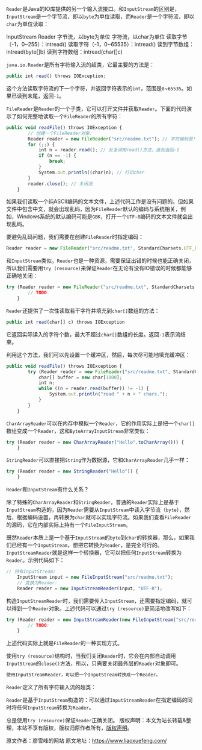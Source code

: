 


`Reader`是Java的IO库提供的另一个输入流接口。和`InputStream`的区别是，`InputStream`是一个字节流，即以`byte`为单位读取，而`Reader`是一个字符流，即以`char`为单位读取：

InputStream Reader 字节流，以byte为单位 字符流，以char为单位 读取字节（-1，0~255）：intread() 读取字符（-1，0~65535）：intread() 读到字节数组：intread(byte[]b) 读到字符数组：intread(char[]c)

`java.io.Reader`是所有字符输入流的超类，它最主要的方法是：


```js 
public int read() throws IOException;
```

这个方法读取字符流的下一个字符，并返回字符表示的`int`，范围是`0`~`65535`。如果已读到末尾，返回`-1`。

`FileReader`是`Reader`的一个子类，它可以打开文件并获取`Reader`。下面的代码演示了如何完整地读取一个`FileReader`的所有字符：

```js 
public void readFile() throws IOException {
        // 创建一个FileReader对象:
        Reader reader = new FileReader("src/readme.txt"); // 字符编码是???
        for (;;) {
            int n = reader.read(); // 反复调用read()方法，直到返回-1
            if (n == -1) {
                break;
            }
            System.out.println((char)n); // 打印char
        }
        reader.close(); // 关闭流
    }
```

如果我们读取一个纯ASCII编码的文本文件，上述代码工作是没有问题的。但如果文件中包含中文，就会出现乱码，因为`FileReader`默认的编码与系统相关，例如，Windows系统的默认编码可能是`GBK`，打开一个`UTF-8`编码的文本文件就会出现乱码。

要避免乱码问题，我们需要在创建`FileReader`时指定编码：

```js 
Reader reader = new FileReader("src/readme.txt", StandardCharsets.UTF_8);
```

和`InputStream`类似，`Reader`也是一种资源，需要保证出错的时候也能正确关闭，所以我们需要用`try (resource)`来保证`Reader`在无论有没有IO错误的时候都能够正确地关闭：


```js 
try (Reader reader = new FileReader("src/readme.txt", StandardCharsets.UTF_8) {
        // TODO
    }
```

`Reader`还提供了一次性读取若干字符并填充到`char[]`数组的方法：


```js 
public int read(char[] c) throws IOException
```

它返回实际读入的字符个数，最大不超过`char[]`数组的长度。返回`-1`表示流结束。

利用这个方法，我们可以先设置一个缓冲区，然后，每次尽可能地填充缓冲区：

```js 
public void readFile() throws IOException {
        try (Reader reader = new FileReader("src/readme.txt", StandardCharsets.UTF_8)) {
            char[] buffer = new char[1000];
            int n;
            while ((n = reader.read(buffer)) != -1) {
                System.out.println("read " + n + " chars.");
            }
        }
    }
```

`CharArrayReader`可以在内存中模拟一个`Reader`，它的作用实际上是把一个`char[]`数组变成一个`Reader`，这和`ByteArrayInputStream`非常类似：

```js 
try (Reader reader = new CharArrayReader("Hello".toCharArray())) {
    }
```

`StringReader`可以直接把`String`作为数据源，它和`CharArrayReader`几乎一样：

```js 
try (Reader reader = new StringReader("Hello")) {
    }
```

`Reader`和`InputStream`有什么关系？

除了特殊的`CharArrayReader`和`StringReader`，普通的`Reader`实际上是基于`InputStream`构造的，因为`Reader`需要从`InputStream`中读入字节流（`byte`），然后，根据编码设置，再转换为`char`就可以实现字符流。如果我们查看`FileReader`的源码，它在内部实际上持有一个`FileInputStream`。

既然`Reader`本质上是一个基于`InputStream`的`byte`到`char`的转换器，那么，如果我们已经有一个`InputStream`，想把它转换为`Reader`，是完全可行的。`InputStreamReader`就是这样一个转换器，它可以把任何`InputStream`转换为`Reader`。示例代码如下：

```js 
// 持有InputStream:
    InputStream input = new FileInputStream("src/readme.txt");
    // 变换为Reader:
    Reader reader = new InputStreamReader(input, "UTF-8");
```

构造`InputStreamReader`时，我们需要传入`InputStream`，还需要指定编码，就可以得到一个`Reader`对象。上述代码可以通过`try (resource)`更简洁地改写如下：


```js 
try (Reader reader = new InputStreamReader(new FileInputStream("src/readme.txt"), "UTF-8")) {
        // TODO:
    }
```

上述代码实际上就是`FileReader`的一种实现方式。

使用`try (resource)`结构时，当我们关闭`Reader`时，它会在内部自动调用`InputStream`的`close()`方法，所以，只需要关闭最外层的`Reader`对象即可。

```js 
使用InputStreamReader，可以把一个InputStream转换成一个Reader。
```

`Reader`定义了所有字符输入流的超类：

`Reader`是基于`InputStream`构造的：可以通过`InputStreamReader`在指定编码的同时将任何`InputStream`转换为`Reader`。

总是使用`try (resource)`保证`Reader`正确关闭。
版权声明：本文为站长转载&整理，本站不享有版权，版权归原作者所有，[版权声明](https://gitee.com/hezhiyuan007/java-notes/raw/master/disclaimer.md)。




原文作者：廖雪峰的网站 原文地址：https://www.liaoxuefeng.com/